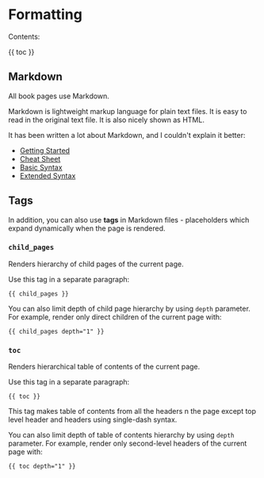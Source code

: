 # Formatting

Contents:

{{ toc }}

## Markdown

All book pages use Markdown.

Markdown is lightweight markup language for plain text files. It is easy to read in the original text file. It is also nicely shown as HTML.

It has been written a lot about Markdown, and I couldn't explain it better:

* [Getting Started](https://www.markdownguide.org/getting-started/)
* [Cheat Sheet](https://www.markdownguide.org/cheat-sheet/)
* [Basic Syntax](https://www.markdownguide.org/basic-syntax/)
* [Extended Syntax](https://www.markdownguide.org/extended-syntax/)

## Tags

In addition, you can also use **tags** in Markdown files - placeholders which expand dynamically when the page is rendered.

### `child_pages`

Renders hierarchy of child pages of the current page.

Use this tag in a separate paragraph:

    {{ child_pages }}

You can also limit depth of child page hierarchy by using `depth` parameter. For example, render only direct children of the current page with:

    {{ child_pages depth="1" }}

### `toc`

Renders hierarchical table of contents of the current page.

Use this tag in a separate paragraph:

    {{ toc }}

This tag makes table of contents from all the headers n the page except top level header and headers using single-dash syntax.

You can also limit depth of table of contents hierarchy by using `depth` parameter. For example, render only second-level headers of the current page with:

    {{ toc depth="1" }}
